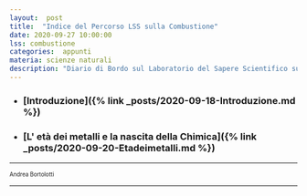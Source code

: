 ```yaml
---
layout:  post
title:  "Indice del Percorso LSS sulla Combustione"
date: 2020-09-27 10:00:00
lss: combustione
categories:  appunti
materia: scienze naturali
description: "Diario di Bordo sul Laboratorio del Sapere Scientifico sulla Combustione."
---
```


<div class="nottoprint" markdown="1">


* ### [Introduzione]({% link _posts/2020-09-18-Introduzione.md %})
* ### [L' età dei metalli e la nascita della Chimica]({% link _posts/2020-09-20-Etadeimetalli.md %})


---

</div>

<sub><sup> 
Andrea Bortolotti
</sup></sub>

---
